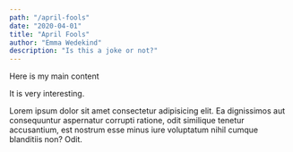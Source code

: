 ```yaml
---
path: "/april-fools"
date: "2020-04-01"
title: "April Fools"
author: "Emma Wedekind"
description: "Is this a joke or not?"
---
```


Here is my main content

It is very interesting.

Lorem ipsum dolor sit amet consectetur adipisicing elit. Ea dignissimos
aut consequuntur aspernatur corrupti ratione, odit similique tenetur
accusantium, est nostrum esse minus iure voluptatum nihil cumque
blanditiis non? Odit.
